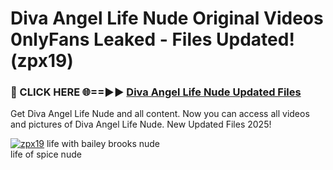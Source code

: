 # Diva Angel Life Nude Original Videos 0nlyFans Leaked - Files Updated! (zpx19)

<h3>🔴 CLICK HERE 🌐==►► <a href="https://tinyurl.com/4mcuefdz" rel="nofollow">Diva Angel Life Nude Updated Files</a></h3>

Get Diva Angel Life Nude and all content. Now you can access all videos and pictures of Diva Angel Life Nude. New Updated Files 2025!

[![zpx19](https://i.imgur.com/StAQSOY.gif)](https://tinyurl.com/4mcuefdz)
life with bailey brooks nude<br>
life of spice nude